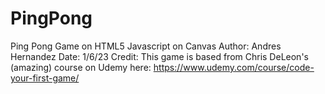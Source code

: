 # PingPong
Ping Pong Game on HTML5 Javascript on Canvas
Author: Andres Hernandez
Date: 1/6/23
Credit: This game is based from Chris DeLeon's (amazing) course on Udemy here: https://www.udemy.com/course/code-your-first-game/

